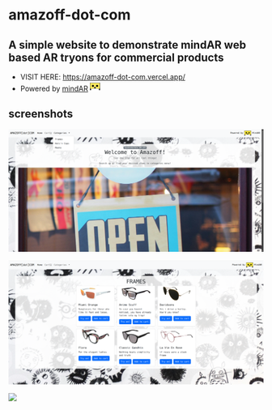 # amazoff-dot-com


## A simple website to demonstrate mindAR web based AR tryons for commercial products


* VISIT HERE: https://amazoff-dot-com.vercel.app/
* Powered by [mindAR]("https://github.com/hiukim/mind-ar-js") <img src="./media/logo.png" height=20px>

## screenshots

![s1](./media/Screenshot1.png)

![s2](./media/Screenshot2.png)

<img src="./media/demo.gif">